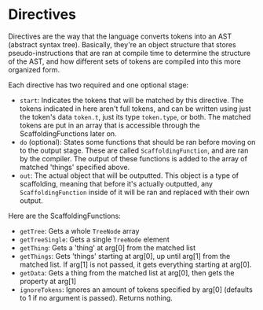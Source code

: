 # Directives

Directives are the way that the language converts tokens into an AST (abstract syntax tree). Basically, they're an object structure that stores pseudo-instructions that are ran at compile time to determine the structure of the AST, and how different sets of tokens are compiled into this more organized form.

Each directive has two required and one optional stage:
 - `start`: Indicates the tokens that will be matched by this directive. The tokens indicated in here aren't full tokens, and can be written using just the token's data `token.t`, just its type `token.type`, or both. The matched tokens are put in an array that is accessible through the ScaffoldingFunctions later on.
 - `do` (optional): States some functions that should be ran before moving on to the output stage. These are called `ScaffoldingFunction`, and are ran by the compiler. The output of these functions is added to the array of matched 'things' specified above.
 - `out`: The actual object that will be outputted. This object is a type of scaffolding, meaning that before it's actually outputted, any `ScaffoldingFunction` inside of it will be ran and replaced with their own output.

Here are the ScaffoldingFunctions:
 - `getTree`: Gets a whole `TreeNode` array
 - `getTreeSingle`: Gets a single `TreeNode` element
 - `getThing`: Gets a 'thing' at arg[0] from the matched list
 - `getThings`: Gets 'things' starting at arg[0], up until arg[1] from the matched list. If arg[1] is not passed, it gets everything starting at arg[0].
 - `getData`: Gets a thing from the matched list at arg[0], then gets the property at arg[1]
 - `ignoreTokens`: Ignores an amount of tokens specified by arg[0] (defaults to 1 if no argument is passed). Returns nothing.
